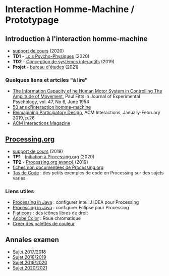 # Interaction Homme-Machine / Prototypage

## Introduction à l'interaction homme-machine
* [support de cours](https://github.com/truillet/upssitech/blob/master/SRI/1A/Cours/survol_ihm_3_7.pdf) (2020)
* **TD1** - [Lois Psycho-Physiques](https://github.com/truillet/upssitech/blob/master/SRI/1A/TD/TD1_IHM.pdf) (2020)
* **TD2** - [Conception de systèmes interactifs](https://github.com/truillet/upssitech/blob/master/SRI/1A/TD/BE_csi_v1.9.pdf) (2019)
* **Projet** - [bureau d'études](https://github.com/truillet/upssitech/blob/master/SRI/1A/TD/BE_prototypage_2021.pdf) (2021)

### Quelques liens et artciles "à lire"
* [The Information Capacity of he Human Motor System in Controlling The Amplitude of Movement](https://github.com/truillet/upssitech/blob/master/SRI/1A/articles/Fitts_1954.pdf), Paul Fitts in Journal of Experimental Psychology, vol. 47, No 6, June 1954
* [50 ans d'interaction homme-machine](https://interstices.info/50-ans-dinteraction-homme-machine-retours-vers-le-futur/)
* [Reimagining Participatory Design](http://interactions.acm.org/archive/view/january-february-2019/reimagining-participatory-design), ACM Interactions, January-February 2019, p.26
* [ACM Interactions Magazine](http://interactions.acm.org/)

## [Processing.org](https://www.processing.org)
* [support de cours](https://github.com/truillet/upssitech/blob/master/SRI/1A/Cours/C_processing.org_2.3.pdf) (2019)
* **TP1** - [Initiation à Processing.org](https://github.com/truillet/upssitech/blob/master/SRI/1A/TP/TP1_processing.pdf) (2020)
* **TP2** - [Processing.org avancé](https://github.com/truillet/upssitech/blob/master/SRI/1A/TP/TP2_processing.pdf) (2019)
* [fiches non documentées de Processing.org](https://github.com/truillet/processing/wiki)
* [Tas de Code](https://github.com/truillet/tas_de_code) : des petits exemples de code en Processing sur des sujets variés 

### Liens utiles
* [Processing in Java](https://github.com/ctruillet/ProcessingOnIntellijIDEA) : configurer IntelliJ IDEA pour Processing
* [Processing in Java](https://happycoding.io/tutorials/java/processing-in-java) : configurer Eclipse pour Processing
* [FlatIcons](https://flaticons.net) : des icônes libres de droit 
* [Adobe Color](https://color.adobe.com/fr/create) : Roue chromatique
* [Créer des palettes de couleur](https://codepen.io/jasesmith/full/rZmKQG)

## Annales examen
* [Sujet 2017/2018](https://github.com/truillet/upssitech/blob/master/SRI/1A/Examen/Exam_1Asri__130218.pdf)
* [Sujet 2018/2019](https://github.com/truillet/upssitech/blob/master/SRI/1A/Examen/Exam_1Asri__060219.pdf)
* [Sujet 2019/2020](https://github.com/truillet/upssitech/blob/master/SRI/1A/Examen/Exam_1Asri__050220.pdf)
* [Sujet 2020/2021](https://github.com/truillet/upssitech/blob/master/SRI/1A/Examen/Exam_1Asri__030221.pdf)

